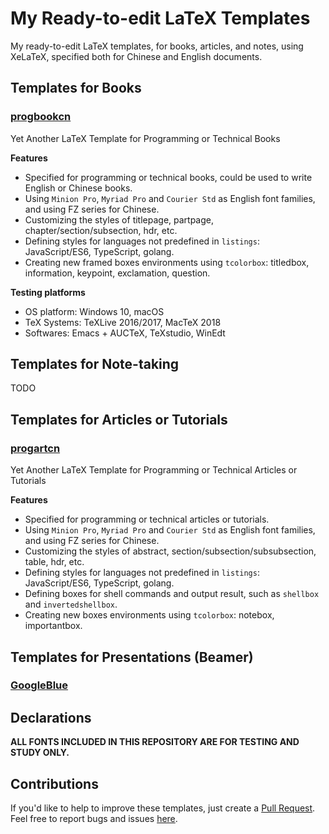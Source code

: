 # My Ready-to-edit LaTeX Templates
My ready-to-edit LaTeX templates, for books, articles, and notes, using XeLaTeX, specified both for Chinese and English documents.

## Templates for Books

### [progbookcn](./progbookcn)

Yet Another LaTeX Template for Programming or Technical Books

**Features**

- Specified for programming or technical books, could be used to write English or Chinese books.
- Using `Minion Pro`, `Myriad Pro` and `Courier Std` as English font families, and using FZ series for Chinese.
- Customizing the styles of titlepage, partpage, chapter/section/subsection, hdr, etc.
- Defining styles for languages not predefined in `listings`: JavaScript/ES6, TypeScript, golang.
- Creating new framed boxes environments using `tcolorbox`: titledbox, information, keypoint, exclamation, question.

**Testing platforms**
- OS platform:
  Windows 10, macOS
- TeX Systems:
  TeXLive 2016/2017, MacTeX 2018
- Softwares:
  Emacs + AUCTeX, TeXstudio, WinEdt


## Templates for Note-taking

TODO

## Templates for Articles or Tutorials

### [progartcn](./progartcn)

Yet Another LaTeX Template for Programming or Technical Articles or Tutorials

**Features**

- Specified for programming or technical articles or tutorials.
- Using `Minion Pro`, `Myriad Pro` and `Courier Std` as English font families, and using FZ series for Chinese.
- Customizing the styles of abstract, section/subsection/subsubsection, table, hdr, etc.
- Defining styles for languages not predefined in `listings`: JavaScript/ES6, TypeScript, golang.
- Defining boxes for shell commands and output result, such as `shellbox` and `invertedshellbox`.
- Creating new boxes environments using `tcolorbox`: notebox, importantbox.

## Templates for Presentations (Beamer)

### [GoogleBlue](https://github.com/WisdomFusion/latex-beamer-teamplates)

## Declarations

**ALL FONTS INCLUDED IN THIS REPOSITORY ARE FOR TESTING AND STUDY ONLY.**

## Contributions

If you'd like to help to improve these templates, just create a [Pull Request](https://github.com/WisdomFusion/latex-templates/pulls). Feel free to report bugs and issues [here](https://github.com/WisdomFusion/latex-templates/issues/new).
